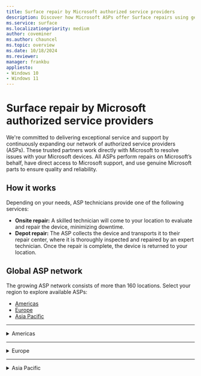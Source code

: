 ```yaml
---
title: Surface repair by Microsoft authorized service providers
description: Discover how Microsoft ASPs offer Surface repairs using genuine parts & direct support, collaborating closely with Microsoft for quality service.
ms.service: surface
ms.localizationpriority: medium
author: coveminer
ms.author: chauncel
ms.topic: overview
ms.date: 10/18/2024
ms.reviewer: 
manager: frankbu
appliesto:
- Windows 10
- Windows 11
---
```


# Surface repair by Microsoft authorized service providers

We're committed to delivering exceptional service and support by continuously expanding our network of authorized service providers (ASPs). These trusted partners work directly with Microsoft to resolve issues with your Microsoft devices. All ASPs perform repairs on Microsoft’s behalf, have direct access to Microsoft support, and use genuine Microsoft parts to ensure quality and reliability.

## How it works

Depending on your needs, ASP technicians provide one of the following services:

- **Onsite repair:** A skilled technician will come to your location to evaluate and repair the device, minimizing downtime.  
- **Depot repair:** The ASP collects the device and transports it to their repair center, where it is thoroughly inspected and repaired by an expert technician. Once the repair is complete, the device is returned to your location.

## Global ASP network

The growing ASP network consists of more than 160 locations. Select your region to explore available ASPs:

- [Americas](#americas)
- [Europe](#europe)
- [Asia Pacific](#asia-pacific)

---

<details id="americas">
  <summary>Americas</summary>

The Americas provide extensive repair services with ASPs available in Canada and the United States, supporting both consumers and businesses. These providers offer onsite and depot repair options.

### Canada

- [CompuCom](https://www4.compucom.com/compucom-canada)
- [Compugen](https://www.compugen.com/)
- [Converge Technology Solutions](https://convergetp.com/)
- [Coreio](https://www.coreio.com/)
- [Insight](https://ca.insight.com/en_CA/home.html)
- [IT Mission](https://itmission.com/)
- [Microserve](https://www.microserve.ca/)
- [TD SYNNEX](https://www.synnexcorp.com/ca/)
- [WBM Technologies](https://www.wbm.ca/)

### United States

- [Applied Data Technologies](https://applieddatatech.com/)
- [Checkpoint Services](https://www.checkpoint.com/)
- [CompuCom](https://www.compucom.com/)
- [Compugen](https://www.compugen.us/)
- [Connection](https://www.connection.com/)
- [Converge Technology Solutions](https://convergetp.com/digital-workplace/)
- [Coreio](https://www.coreio.com/)
- [DHE](https://www.dhecs.com/)
- [DI Technology Group Inc](https://store.dataimpressions.com/)
- [DXC Technology](https://dxc.com/us)
- [FedEx](https://www.fedex.com/global/choose-location.html)
- [GlobalAsset](https://globalassetonline.com/)
- [Insight](https://www.insight.com/)
- [Integration Technologies Group (U.S. Federal Government IT Services)](https://www.itgonline.com/)
- [IT savvy](https://www.itsavvy.com/)
- [MCPC](https://www.mcpc.com/)
- [MicroK12](https://microk12.com/)
- [Mobile ME IT](https://mobilemeit.com/)
- [Netsync Network Solutions](https://www.netsync.com/)
- [New York Computer Help](https://www.newyorkcomputerhelp.com/microsoft-surface-repair-provider-in-new-york/)
- [ProTech Computer Systems, Inc](https://www.protsys.com/)
- [Sterling](https://sterling.com/)
- [TD SYNNEX](https://www.synnexcorp.com/us/)
- [Trafera](https://www.trafera.com/)
- [UDT](https://udtonline.com/)
- [Zones](https://www.zones.com/site/home/index.html)

</details>

---

<details id="europe">
  <summary>Europe</summary>

Europe offers a range of ASPs that cater to local and cross-border customers, providing both technical expertise and genuine parts to ensure quality repairs.

### Austria

- [Bechtle GmbH IT Systemhaus](https://www.bechtle.com/at-en/about-bechtle/company/bechtle-systemhouse-austria)
- [CLS](https://www.cls.at/)
- [Mobiletouch Austria GmbH](https://mobiletouch.at/)

### Belgium

- [The Rent Company](https://rentcompany.be/)

### Denmark

- [Atea A/S](https://www.atea.dk/)

### France

- [D4B](https://digital4business.fr/)
- [Econocom](https://www.econocom.com/)

### Germany

- [API](https://www.api.de)
- [Bechtle](https://www.bechtle.com/)
- [Computacenter](https://www.computacenter.com/)
- [Hemmersbach](https://www.hemmersbach.com/)
- [MetaComp](https://www.metacomp.de/)
- [Ratiodata](https://www.ratiodata.de/)
- [Think About It](https://think-about.it/)

### Netherlands

- [ARP Nederland B.V](https://www.arpsolutions.nl/)
- [The Rent Company](https://rentcompany.nl/)

### Spain

- [Valorista](https://valorista.com/servicio-tecnico-oficial-microsoft-surface)

### United Kingdom

- [Academia Ltd](https://academia.co.uk/)
- [Carillion](https://www.carillion.com/)
- [Centerprise](https://www.centerprise.co.uk/)
- [CDW](https://www.uk.cdw.com/)
- [Class Technology Solutions](https://www.easy4u.school/)
- [Computacenter](https://www.computacenter.com/)
- [Currys](https://www.currys.co.uk/store-finder)
- [HybrIT](https://www.hybrit.co.uk/)
- [DXC Technology (UK)](https://dxc.com/uk/)
- [Specialist Computer Centre](https://www.scc.com/)
- [TMT First Limited](https://www.tmtfirst.co.uk/microsoft-surface-repairs/)
- [Westcoast](https://www.westcoast.co.uk/)
- [XMA](https://www.xma.co.uk/)
- [Zones](https://uk.zones.com/)

</details>

---

<details id="asia-pacific">
  <summary>Asia Pacific</summary>

ASPs in the Asia Pacific region offer a mix of onsite and depot services, meeting the needs of both personal and business users across several countries.

### Australia

- [ASI solutions](https://www.asi.com.au/)
- [Comp Now](https://www.compnow.com.au/)
- [JB Hi-Fi](https://www.jbhifi.business/)
- [KEH Partnership](https://technology.theschoollocker.com.au/)
- [Stott & Hoare](https://www.stotthoare.com.au/)
- [Winthrop](https://www.winaust.com.au/)

### China

- [Digital China](https://www.digitalchina.com/)
- [Double Rise](https://www.doublerise.com/Microsoft.html)

### Japan

- [Bic Camera](https://www.biccamera.co.jp/support/surface_repair/)
- [GSS](https://www.gssltd.co.jp/surface/)

### New Zealand

- [Service Plus Group Limited](https://serviceplus.co.nz/brands/microsoft-surface-authorised-repairs/)
- [The Laptop Company](https://www.laptop.co.nz/)

### South Korea

- [Gownet Co., Ltd](https://surface.gownet.com/)

### Taiwan

- [BYTE International](https://www.bestyield.com/)
- [Hope Computers](https://asp.hope.tw/)

</details>

